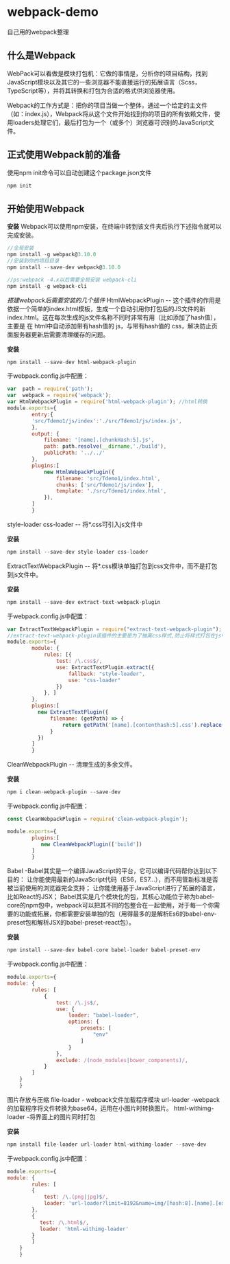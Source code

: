 # webpack-demo
自己用的webpack整理

## 什么是Webpack
WebPack可以看做是模块打包机：它做的事情是，分析你的项目结构，找到JavaScript模块以及其它的一些浏览器不能直接运行的拓展语言（Scss，TypeScript等），并将其转换和打包为合适的格式供浏览器使用。

Webpack的工作方式是：把你的项目当做一个整体，通过一个给定的主文件（如：index.js），Webpack将从这个文件开始找到你的项目的所有依赖文件，使用loaders处理它们，最后打包为一个（或多个）浏览器可识别的JavaScript文件。

## 正式使用Webpack前的准备
使用npm init命令可以自动创建这个package.json文件
``` JavaScript
npm init
```

## 开始使用Webpack
**安装**
Webpack可以使用npm安装，在终端中转到该文件夹后执行下述指令就可以完成安装。
``` JavaScript
//全局安装
npm install -g webpack@3.10.0
//安装到你的项目目录
npm install --save-dev webpack@3.10.0

//ps:webpack -4.x以后需要全局安装 webpack-cli
npm install -g webpack-cli
```
*搭建webpack后需要安装的几个插件*
HtmlWebpackPlugin -- 这个插件的作用是依据一个简单的index.html模板，生成一个自动引用你打包后的JS文件的新index.html。这在每次生成的js文件名称不同时非常有用（比如添加了hash值），主要是 在 html中自动添加带有hash值的 js，与带有hash值的 css，解决防止页面服务器更新后需要清理缓存的问题。

**安装**
``` JavaScript
npm install --save-dev html-webpack-plugin
```
于webpack.config.js中配置：
``` JavaScript
var  path = require('path');
var  webpack = require('webpack');
var HtmlWebpackPlugin = require('html-webpack-plugin'); //html转换
module.exports={
        entry:{
        'src/Tdemo1/js/index':'./src/Tdemo1/js/index.js',
        },
        output: {
            filename: '[name].[chunkHash:5].js',
            path: path.resolve(__dirname,'./build'),
            publicPath: '../../'
        },
        plugins:[
            new HtmlWebpackPlugin({
                filename: 'src/Tdemo1/index.html',
                chunks: ['src/Tdemo1/js/index'],
                template: './src/Tdemo1/index.html',
            }),
        ]
        }
```

style-loader css-loader  -- 将*.css可引入js文件中

**安装**
``` JavaScript
npm install --save-dev style-loader css-loader 
```
 
ExtractTextWebpackPlugin -- 将*.css模块单独打包到css文件中，而不是打包到js文件中。

**安装**
``` JavaScript
npm install --save-dev extract-text-webpack-plugin
```
于webpack.config.js中配置：
``` JavaScript
var ExtractTextWebpackPlugin = require("extract-text-webpack-plugin");
//extract-text-webpack-plugin该插件的主要是为了抽离css样式,防止将样式打包在js中引起页面样式加载错乱
module.exports={
        module: {
            rules: [{
                test: /\.css$/,
                use: ExtractTextPlugin.extract({
                    fallback: "style-loader",
                    use: "css-loader"
                })
            }, ]
        },
        plugins:[
          new ExtractTextPlugin({
              filename: (getPath) => {
                  return getPath('[name].[contenthash:5].css').replace('js', 'css')
              }
          })
        ]
        }
```

CleanWebpackPlugin -- 清理生成的多余文件。

**安装**
``` JavaScript
npm i clean-webpack-plugin --save-dev
```
于webpack.config.js中配置：
``` JavaScript
const CleanWebpackPlugin = require('clean-webpack-plugin');

module.exports={
        plugins:[
           new CleanWebpackPlugin(['build'])
        ]
        }
```

Babel -Babel其实是一个编译JavaScript的平台，它可以编译代码帮你达到以下目的：
让你能使用最新的JavaScript代码（ES6，ES7...），而不用管新标准是否被当前使用的浏览器完全支持；
让你能使用基于JavaScript进行了拓展的语言，比如React的JSX；
Babel其实是几个模块化的包，其核心功能位于称为babel-core的npm包中，webpack可以把其不同的包整合在一起使用，对于每一个你需要的功能或拓展，你都需要安装单独的包（用得最多的是解析Es6的babel-env-preset包和解析JSX的babel-preset-react包）。

**安装**
``` JavaScript
npm install --save-dev babel-core babel-loader babel-preset-env
```
于webpack.config.js中配置：
``` JavaScript
module.exports={
module: {
        rules: [
            {
                test: /\.js$/,
                use: {
                    loader: "babel-loader",
                    options: {
                        presets: [
                            "env"
                        ]
                    }
                },
                exclude: /(node_modules|bower_components)/,
            }
        ]
    }
    }
```

图片存放与压缩
file-loader - webpack文件加载程序模块
url-loader -webpack的加载程序将文件转换为base64，运用在小图片时转换图片。
html-withimg-loader -将界面上的图片同时打包

**安装**
``` JavaScript
npm install file-loader url-loader html-withimg-loader --save-dev
```
于webpack.config.js中配置：
``` JavaScript
module.exports={
module: {
        rules: [
        {
            test: /\.(png|jpg)$/,
            loader: 'url-loader?limit=8192&name=img/[hash:8].[name].[ext]'
        },
        {
    　　　　test: /\.html$/,
    　　　　loader: 'html-withimg-loader'
        }
        ]
    }
    }
```



